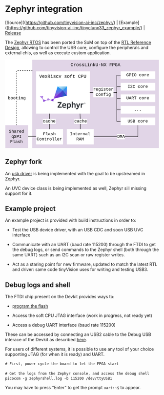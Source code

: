 # Zephyr integration

[Source]((https://github.com/tinyvision-ai-inc/zephyr/) |
[Example]((https://github.com/tinyvision-ai-inc/tinyclunx33_zephyr_example/) |
[Release](https://github.com/tinyvision-ai-inc/tinyclunx33_zephyr_example/releases/)

The [Zephyr RTOS](https://docs.zephyrproject.org/) has been ported the SoM on
top of the [RTL Reference Design](rtl_reference_design.md), allowing to control
the USB core, configure the peripherals and external chis, as well as execute
custom application.

![](images/zephyr_architecture.drawio.png)


## Zephyr fork

An
[usb driver](https://github.com/tinyvision-ai-inc/zephyr/blob/tinyclunx33/drivers/usb/udc/udc_usb23.c)
is being implemented with the goal to be upstreamed in Zephyr.

An UVC device class is being implemented as well,
Zephyr sill missing support for it.


## Example project

An example project is provided with build instructions in order to:

- Test the USB device driver, with an USB CDC and soon USB UVC interface

- Communicate with an UART (baud rate 115200) through the FTDI to get
  the debug logs, or send commands to the Zephyr shell (both through the
  same UART) such as an I2C scan or raw register writes.

- Act as a staring point for new firmware, updated to match the latest RTL
  and driver: same code tinyVision uses for writing and testing USB3.


## Debug logs and shell

The FTDI chip present on the Devkit provides ways to:

- [program the flash](som_flash.md)

- Access the soft CPU JTAG interface (work in progress, not ready yet)

- Access a debug UART interface (baud rate 115200)

These can be accessed by connecting an USB2 cable to the Debug USB interace
of the Devkit as described
[here](https://github.com/tinyvision-ai-inc/tinyclunx33_zephyr_example).

For users of different systems, it is possible to use any tool of your choice
supporting JTAG (for when it is ready) and UART.

```
# First, power cycle the board to let the FPGA start

# Get the logs from the Zephyr console, and access the debug shell
picocom -g zephyrshell.log -b 115200 /dev/ttyUSB1
```

You may have to press "Enter" to get the prompt `uart:~$` to appear.
